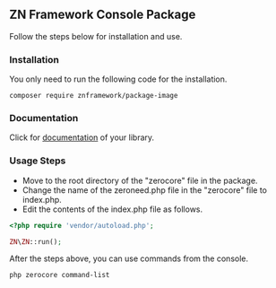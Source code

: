 <h2>ZN Framework Console Package</h2>
<p>
Follow the steps below for installation and use.
</p>

<h3>Installation</h3>
<p>
You only need to run the following code for the installation.
</p>

```
composer require znframework/package-image
```

<h3>Documentation</h3>
<p>
Click for <a href="https://docs.znframework.com/yerel-servisler/konsol-komutlari">documentation</a> of your library.
</p>

<h3>Usage Steps</h3>
<p>
<ul>
<li>Move to the root directory of the "zerocore" file in the package.</li>
<li>Change the name of the zeroneed.php file in the "zerocore" file to index.php.</li>
<li>Edit the contents of the index.php file as follows.</li>
</ul>
</p>

```php
<?php require 'vendor/autoload.php';

ZN\ZN::run();
```
After the steps above, you can use commands from the console.
```bash
php zerocore command-list
```